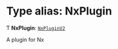 # Type alias: NxPlugin

Ƭ **NxPlugin**: [`NxPluginV2`](../../devkit/documents/NxPluginV2)

A plugin for Nx
